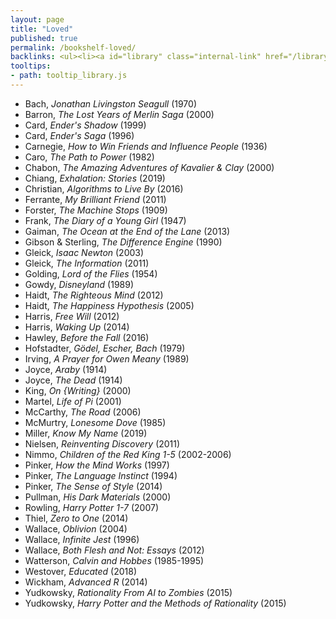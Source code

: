 ```yaml
---
layout: page
title: "Loved"
published: true
permalink: /bookshelf-loved/
backlinks: <ul><li><a id="library" class="internal-link" href="/library/">Library</a></li></ul>
tooltips: 
- path: tooltip_library.js
---
```


* Bach, *Jonathan Livingston Seagull* (1970)
* Barron, *The Lost Years of Merlin Saga* (2000)
* Card, *Ender's Shadow* (1999)
* Card, *Ender's Saga* (1996)
* Carnegie, *How to Win Friends and Influence People* (1936)
* Caro, *The Path to Power* (1982)
* Chabon, *The Amazing Adventures of Kavalier & Clay* (2000)
* Chiang, *Exhalation: Stories* (2019)
* Christian, *Algorithms to Live By* (2016)
* Ferrante, *My Brilliant Friend* (2011)
* Forster, *The Machine Stops* (1909)
* Frank, *The Diary of a Young Girl* (1947)
* Gaiman, *The Ocean at the End of the Lane* (2013)
* Gibson & Sterling, *The Difference Engine* (1990)
* Gleick, *Isaac Newton* (2003)
* Gleick, *The Information* (2011)
* Golding, *Lord of the Flies* (1954)
* Gowdy, *Disneyland* (1989)
* Haidt, *The Righteous Mind* (2012)
* Haidt, *The Happiness Hypothesis* (2005)
* Harris, *Free Will* (2012)
* Harris, *Waking Up* (2014)
* Hawley, *Before the Fall* (2016)
* Hofstadter, *Gödel, Escher, Bach* (1979)
* Irving, *A Prayer for Owen Meany* (1989)
* Joyce, *Araby* (1914)
* Joyce, *The Dead* (1914)
* King, *On {Writing}* (2000)
* Martel, *Life of Pi* (2001)
* McCarthy, *The Road* (2006)
* McMurtry, *Lonesome Dove* (1985)
* Miller, *Know My Name* (2019)
* Nielsen, *Reinventing Discovery* (2011)
* Nimmo, *Children of the Red King 1-5* (2002-2006)
* Pinker, *How the Mind Works* (1997)
* Pinker, *The Language Instinct* (1994)
* Pinker, *The Sense of Style* (2014)
* Pullman, *His Dark Materials* (2000)
* Rowling, *Harry Potter 1-7* (2007)
* Thiel, *Zero to One* (2014)
* Wallace, *Oblivion* (2004)
* Wallace, *Infinite Jest* (1996)
* Wallace, *Both Flesh and Not: Essays* (2012)
* Watterson, *Calvin and Hobbes* (1985-1995)
* Westover, *Educated* (2018)
* Wickham, *Advanced R* (2014)
* Yudkowsky, *Rationality From AI to Zombies* (2015)
* Yudkowsky, *Harry Potter and the Methods of Rationality* (2015)
